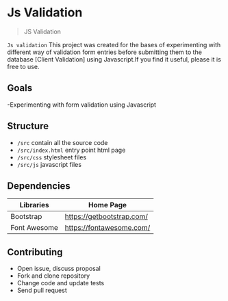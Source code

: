 # Js Validation

> JS Validation

`Js validation` This project was created for the bases of experimenting with different way of validation form entries before submitting them to the database [Client Validation] using Javascript.If you find it useful, please it is free to use.

## Goals

-Experimenting with form validation using Javascript
## Structure

- `/src` contain all the source code
- `/src/index.html`  entry point html page
- `/src/css` stylesheet files
- `/src/js` javascript files



## Dependencies

| Libraries  | Home Page                    |
| --------- | ---------------------------- |
| Bootstrap | <https://getbootstrap.com/> |
| Font Awesome | <https://fontawesome.com/> |

## Contributing

- Open issue, discuss proposal
- Fork and clone repository
- Change code and update tests
- Send pull request

```

